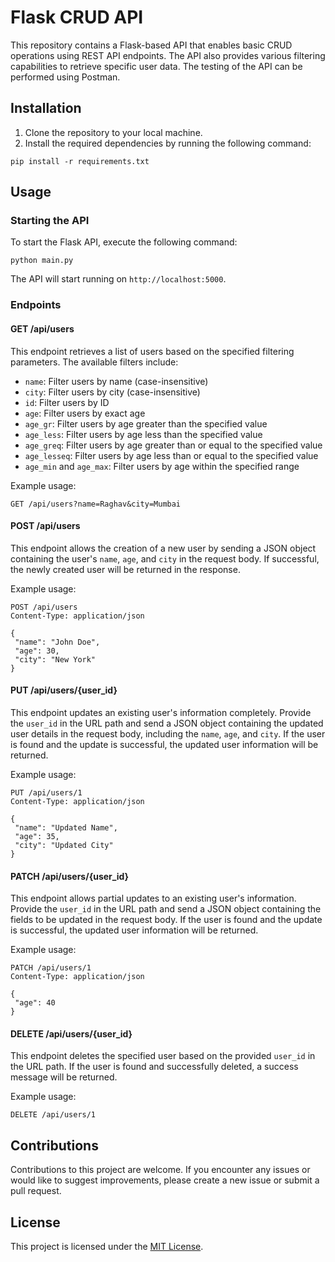 # Flask CRUD API

This repository contains a Flask-based API that enables basic CRUD operations using REST API endpoints. The API also provides various filtering capabilities to retrieve specific user data. The testing of the API can be performed using Postman.

## Installation

1. Clone the repository to your local machine.
2. Install the required dependencies by running the following command:


```shell
pip install -r requirements.txt
```
## Usage

### Starting the API

To start the Flask API, execute the following command:
```shell
python main.py
```
The API will start running on `http://localhost:5000`.

### Endpoints

#### GET /api/users

This endpoint retrieves a list of users based on the specified filtering parameters. The available filters include:

- `name`: Filter users by name (case-insensitive)
- `city`: Filter users by city (case-insensitive)
- `id`: Filter users by ID
- `age`: Filter users by exact age
- `age_gr`: Filter users by age greater than the specified value
- `age_less`: Filter users by age less than the specified value
- `age_greq`: Filter users by age greater than or equal to the specified value
- `age_lesseq`: Filter users by age less than or equal to the specified value
- `age_min` and `age_max`: Filter users by age within the specified range

Example usage:
```shell
GET /api/users?name=Raghav&city=Mumbai
 ```
#### POST /api/users

This endpoint allows the creation of a new user by sending a JSON object containing the user's `name`, `age`, and `city` in the request body. If successful, the newly created user will be returned in the response.

Example usage:
 ```shell
POST /api/users
Content-Type: application/json

{
  "name": "John Doe",
  "age": 30,
  "city": "New York"
}
```
#### PUT /api/users/{user_id}

This endpoint updates an existing user's information completely. Provide the `user_id` in the URL path and send a JSON object containing the updated user details in the request body, including the `name`, `age`, and `city`. If the user is found and the update is successful, the updated user information will be returned.

Example usage:
 ```shell
PUT /api/users/1
Content-Type: application/json

{
  "name": "Updated Name",
  "age": 35,
  "city": "Updated City"
}
```

#### PATCH /api/users/{user_id}

This endpoint allows partial updates to an existing user's information. Provide the `user_id` in the URL path and send a JSON object containing the fields to be updated in the request body. If the user is found and the update is successful, the updated user information will be returned.

Example usage:
 ```shell
PATCH /api/users/1
Content-Type: application/json

{
  "age": 40
}

```
#### DELETE /api/users/{user_id}

This endpoint deletes the specified user based on the provided `user_id` in the URL path. If the user is found and successfully deleted, a success message will be returned.

Example usage:
 ```shell
DELETE /api/users/1
```

## Contributions

Contributions to this project are welcome. If you encounter any issues or would like to suggest improvements, please create a new issue or submit a pull request.

## License

This project is licensed under the [MIT License](LICENSE).
